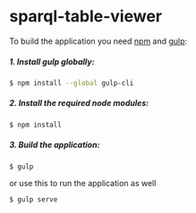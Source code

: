 # sparql-table-viewer


To build the application you need [npm](https://www.npmjs.com/) and [gulp](https://github.com/gulpjs/gulp/blob/master/docs/getting-started.md):

##### 1. Install gulp globally:
```sh
$ npm install --global gulp-cli
```

##### 2. Install the required node modules:
```sh
$ npm install
```

##### 3. Build the application:
```sh
$ gulp
```
or use this to run the application as well
```sh
$ gulp serve
```
